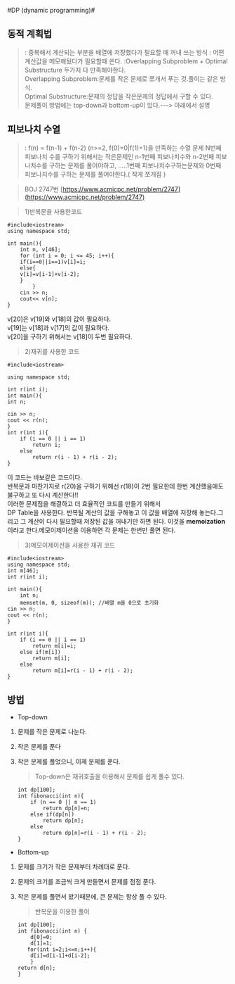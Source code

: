 
#DP (dynamic programming)#


## 동적 계획법 ##
>: 중복해서 계산되는 부분을 배열에 저장했다가 필요할 때 꺼내 쓰는 방식
>: 어떤 계산값을 메모해뒀다가 필요할때 쓴다.
>:Overlapping Subproblem + Optimal Substructure 두가지 다 만족해야한다.  
> Overlapping Subproblem:문제를 작은 문제로 쪼개서 푸는 것.풀이는 같은 방식.  
> Optimal Substructure:문제의 정답을 작은문제의 정답에서 구할 수 있다.  
> 문제풀이 방법에는 top-down과 bottom-up이 있다.---> 아래에서 설명  

## 피보나치 수열  ##
>: f(n) = f(n-1) + f(n-2) (n>=2, f(0)=0|f(1)=1)을 만족하는 수열
>문제 N번째 피보나치 수를 구하기 위해서는 작은문제인 n-1번째 피보나치수와 n-2번째 피보나치수를 구하는 문제를 풀어야하고, .....1번째 피보나치수구하는문제와 0번째 피보나치수를 구하는 문제를 풀어야한다.( 작게 쪼개짐 )


> BOJ 2747번 [https://www.acmicpc.net/problem/2747](https://www.acmicpc.net/problem/2747)


>1)반복문을 사용한코드

	#include<iostream>
	using namespace std;
	
	int main(){
		int n, v[46];
		for (int i = 0; i <= 45; i++){
		if(i==0||i==1)v[i]=i;
		else{
		v[i]=v[i-1]+v[i-2];
		}
			}
		cin >> n;
		cout<< v[n];
	}

v[20]은 v[19]와 v[18]의 값이 필요하다.  
v[19]는 v[18]과 v[17]의 값이 필요하다.  
v[20]을 구하기 위해서는 v[18]이 두번 필요하다.

>2)재귀를 사용한 코드

	#include<iostream>

	using namespace std;

	int r(int i);
	int main(){
	int n;

	cin >> n;
	cout << r(n);
	}
	int r(int i){
		if (i == 0 || i == 1)
			return i;
		else
			return r(i - 1) + r(i - 2);
	}

이 코드는 바보같은 코드이다.  
반복문과 마찬가지로 r(20)을 구하기 위해선 r(18)이 2번 필요한데 한번 계산했음에도 불구하고 또 다시 계산한다!!  
이러한 문제점을 해결하고 더 효율적인 코드를 만들기 위해서  
DP Table을 사용한다. 반복될 계산의 값을 구해놓고 이 값을 배열에 저장해 놓는다.그리고 그 계산이 다시 필요할때  저장된 값을 꺼내기만 하면 된다. 이것을 **memoization**이라고 한다.메모이제이션을 이용하면 각 문제는 한번만 풀면 된다.

>3)메모이제이션을 사용한 재귀 코드 

	#include<iostream>
	using namespace std;
	int m[46];
	int r(int i);

	int main(){
		int n;
		memset(m, 0, sizeof(m)); //배열 m을 0으로 초기화 
	cin >> n;
	cout << r(n);
	}

	int r(int i){
		if (i == 0 || i == 1)
			return m[i]=i;
		else if(m[i]) 
			return m[i];
		else
			return m[i]=r(i - 1) + r(i - 2);
	}



## 방법 ##
- Top-down
 1. 문제를 작은 문제로 나눈다.
 2. 작은 문제를 푼다
 3. 작은 문제를 풀었으니, 이제 문제를 푼다.

	> Top-down은 재귀호출을 이용해서 문제를 쉽게 풀수 있다.
		
		int dp[100];
    	int fibonacci(int n){
    		if (n == 0 || n == 1)
    			return dp[n]=n;
    		else if(dp[n]) 
    			return dp[n];
    		else
    			return dp[n]=r(i - 1) + r(i - 2);
    	}

- Bottom-up
 1. 문제를 크기가 작은 문제부터 차례대로 푼다.
 2. 문제의 크기를 조금씩 크게 만들면서 문제를 점점 푼다.
 3. 작은 문제를 풀면서 왔기때문에, 큰 문제는 항상 풀 수 있다.
 
	> 반복문을 이용한 풀이 
	

		int dp[100];
		int fibonacci(int n) {
			d[0]=0;
			d[1]=1;
		   for(int i=2;i<=n;i++){
			d[i]=d[i-1]+d[i-2];
			}
		return d[n];
		}